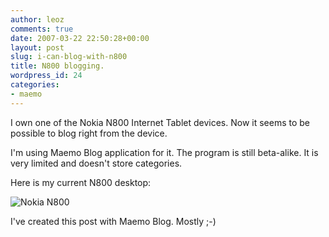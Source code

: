 ```yaml
---
author: leoz
comments: true
date: 2007-03-22 22:50:28+00:00
layout: post
slug: i-can-blog-with-n800
title: N800 blogging.
wordpress_id: 24
categories:
- maemo
---
```


I own one of the Nokia N800 Internet Tablet devices. Now it seems to be possible to blog right from the device.

I'm using Maemo Blog application for it. The program is still beta-alike. It is very limited and doesn't store categories.

Here is my current N800 desktop:

![Nokia N800](http://leoz.org/blog/wp-content/uploads/2007/03/n800-screenshot-01.png)

I've created this post with Maemo Blog.
Mostly ;-)
